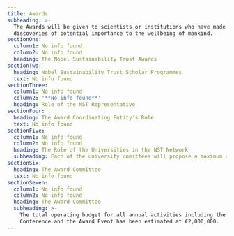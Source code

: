 ```yaml
---
title: Awards
subheading: >-
  The Awards will be given to scientists or institutions who have made important
  discoveries of potential importance to the wellbeing of mankind.
sectionOne:
  column1: No info found
  column2: No info found
  heading: The Nobel Sustainability Trust Awards
sectionTwo:
  heading: Nobel Sustainability Trust Scholar Programmes
  text: No info found
sectionThree:
  column1: No info found
  column2: '**No info found**'
  heading: Role of the NST Representative
sectionFour:
  heading: The Award Coordinating Entity's Role
  text: No info found
sectionFive:
  column1: No info found
  column2: No info found
  heading: The Role of the Universities in the NST Network
  subheading: Each of the university comittees will propose a maximum of five candidates
sectionSix:
  heading: The Award Committee
  text: No info found
sectionSeven:
  column1: No info found
  column2: No info found
  heading: The Award Committee
  subheading: >-
    The total operating budget for all annual activities including the
    Conference and the Award Event has been estimated at €2,000,000.
---
```


